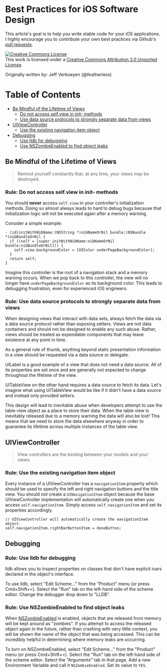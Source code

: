 Best Practices for iOS Software Design
======================================

This article's goal is to help you write stable code for your iOS applications. I highly encourage you to
contribute your own best practices via Github's
[pull requests](https://github.com/jverkoey/iOS-Best-Practices/pull/new/master).

<a rel="license" href="http://creativecommons.org/licenses/by/3.0/"><img alt="Creative Commons License" style="border-width:0" src="http://i.creativecommons.org/l/by/3.0/88x31.png" /></a><br />This work is licensed under a <a rel="license" href="http://creativecommons.org/licenses/by/3.0/">Creative Commons Attribution 3.0 Unported License</a>.

Originally written by: Jeff Verkoeyen (@featherless)

Table of Contents
=================

- [Be Mindful of the Lifetime of Views](#be-mindful-of-the-lifetime-of-views)
  * [Do not access self.view in init- methods](#rule-do-not-access-selfview-in-init--methods)
  * [Use data source protocols to strongly separate data from views](#rule-use-data-source-protocols-to-strongly-separate-data-from-views)
- [UIViewController](#uiviewcontroller)
  * [Use the existing navigation item object](#rule-use-the-existing-navigation-item-object)
- [Debugging](#debugging)
  * [Use lldb for debugging](#rule-use-lldb-for-debugging)
  * [Use NSZombieEnabled to find object leaks](#rule-use-nszombieenabled-to-find-object-leaks)

Be Mindful of the Lifetime of Views
-----------------------------------

> Remind yourself constantly that, at any time, your views may be destroyed.

### Rule: Do not access self.view in init- methods

You should **never** access `self.view` in your controller's initialization methods. Doing so almost always leads to
hard to debug bugs because that initialization logic will not be executed again after a memory warning.

Consider a simple example:

```obj-c
- (id)initWithNibName:(NSString *)nibNameOrNil bundle:(NSBundle *)nibBundleOrNil {
  if ((self = [super initWithNibName:nibNameOrNil bundle:nibBundleOrNil])) {
    self.view.backgroundColor = [UIColor underPageBackgroundColor];
  }
  return self;
}
```

Imagine this controller is the root of a navigation stack and a memory warning occurs. When we pop back to this
controller, the view will no longer have `underPageBackgroundColor` as its background color. This leads to
debugging frustration, even for experienced iOS engineers.

### Rule: Use data source protocols to strongly separate data from views

When designing views that interact with data sets, always fetch the data via a data source protocol rather than
exposing setters. Views are not data containers and should not be designed to enable any such abuse. Rather,
views should be treated as expendable components that may leave existence at any point in time.

As a general rule of thumb, anything beyond static presentation information in a view should be requested via a
data source or delegate.

UILabel is a good example of a view that does not need a data source. All of its properties are set once and are
generally not expected to change throughout the lifetime of the view.

UITableView on the other hand requires a data source to fetch its data. Let's imagine what using UITableView would
be like if it didn't have a data source and instead only provided setters.

This design will lead to inevitable abuse when developers attempt to use the table view object as a place to store
their data. When the table view is inevitably released due to a memory warning the data will also be lost! This
means that we need to store the data elsewhere anyway in order to guarantee its lifetime across multiple instances
of the table view.

UIViewController
----------------

> View controllers are the binding between your models and your views.

### Rule: Use the existing navigation item object

Every instance of a UIViewController has a `navigationItem` property which should be used to specify the left and
right navigation buttons and the title view. You should *not* create a `UINavigationItem` object because the
base UIViewController implementation will automatically create one when you access `self.navigationItem`. Simply
access `self.navigationItem` and set its properties accordingly.

```obj-c
// UIViewController will automatically create the navigationItem object.
self.navigationItem.rightBarButtonItem = doneButton;
```

Debugging
---------

### Rule: Use lldb for debugging

lldb allows you to inspect properties on classes that don't have explicit ivars declared in the object's interface.

To use lldb, select "Edit Scheme..." from the "Product" menu (or press Cmd+Shift+<). Select the "Run" tab
on the left-hand side of the scheme editor. Change the debugger drop down to "LLDB".

### Rule: Use NSZombieEnabled to find object leaks

When [NSZombieEnabled](http://cocoadev.com/wiki/NSZombieEnabled) is enabled, objects that are released from memory
will be kept around as "zombies". If you attempt to access the released object again in the future, rather than
crashing with very little context, you will be shown the name of the object that was being accessed. This can be
incredibly helpful in determining where memory leaks are occurring.

To turn on NSZombieEnabled, select "Edit Scheme..." from the "Product" menu (or press Cmd+Shift+<). Select the "Run" tab
on the left-hand side of the scheme editor. Select the "Arguments" tab in that page. Add a new Environment Variable
and call it `NSZombieEnabled`. Set its value to `YES`.
